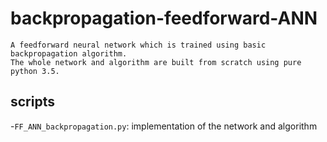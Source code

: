 # backpropagation-feedforward-ANN
    A feedforward neural network which is trained using basic backpropagation algorithm.
    The whole network and algorithm are built from scratch using pure python 3.5.

## scripts
-`FF_ANN_backpropagation.py`: implementation of the network and algorithm

